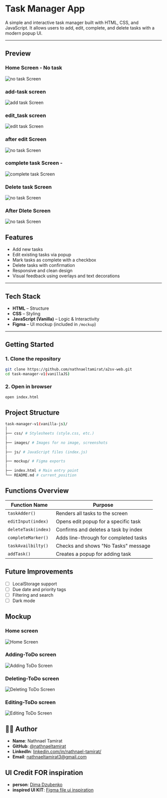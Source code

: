 # Task Manager App

A simple and interactive task manager built with HTML, CSS, and JavaScript. It allows users to add, edit, complete, and delete tasks with a modern popup UI.

---

## Preview

###  Home Screen - No task
![no task Screen](images/no_task.png)
###  add-task screen
![add task Screen](images/add_task.png)
###  edit_task screen
![edit task Screen](images/edit_task.png)
###  after edit Screen
![no task Screen](images/afterEdit_task.png)
###  complete task Screen - 
![complete task Screen](images/complete_task.png)
###  Delete task Screen 
![no task Screen](images/deletePoupup_task.png)
###  After Dlete Screen 
![no task Screen](images/afterDelete_task.png)

##  Features

- Add new tasks 
- Edit existing tasks via popup
- Mark tasks as complete with a checkbox
- Delete tasks with confirmation
- Responsive and clean design
- Visual feedback using overlays and text decorations

---

##  Tech Stack

- **HTML** – Structure
- **CSS** – Styling
- **JavaScript (Vanilla)** – Logic & Interactivity
- **Figma** – UI mockup (included in `/mockup`)


---

##  Getting Started

### 1. Clone the repository

```bash
git clone https://github.com/nathnaeltamirat/a2sv-web.git
cd task-manager-v1(vanillaJS)
```

### 2. Open in browser
```bash
open index.html
```

## Project Structure
```bash
task-manager-v1(vanilla-js)/
│
├── css/ # Stylesheets (style.css, etc.)
│
├── images/ # Images for no image, screenshots
│
├── js/ # JavaScript files (index.js)
│
├── mockup/ # Figma exports 
│
├── index.html # Main entry point
└── README.md # current_position
```

## Functions Overview

| Function Name        | Purpose                                      |
|----------------------|----------------------------------------------|
| `taskAdder()`        | Renders all tasks to the screen              |
| `editInput(index)`   | Opens edit popup for a specific task         |
| `deleteTask(index)`  | Confirms and deletes a task by index         |
| `completeMarker()`   | Adds line-through for completed tasks        |
| `taskAvailbilty()`   | Checks and shows "No Tasks" message          |
| `addTask()`          | Creates a popup for adding task              |

## Future Improvements

- [ ] LocalStorage support  
- [ ] Due date and priority tags  
- [ ] Filtering and search  
- [ ] Dark mode  

## Mockup
###  Home screen
![Home  Screen](mockup/View-Page.png)
###  Adding-ToDo screen
![Adding ToDo  Screen](mockup/Adding-ToDo.png)
###  Deleting-ToDo screen
![Deleting ToDo  Screen](mockup/Deleting-TODO.png)
###  Editing-ToDo screen
![Editing ToDo  Screen](mockup/Editing-TODO.png)
## 👨‍💻 Author

- **Name**: Nathnael Tamirat  
- **GitHub**: [@nathnaeltamirat](https://github.com/yourusername)  
- **LinkedIn**: [linkedin.com/in/nathnael-tamirat/](https://www.linkedin.com/in/nathnael-tamirat/)  
- **Email**: nathnaeltamirat3@gmail.com

## UI Credit FOR inspiration
- **person**: [Dima Dzubenko](https://www.figma.com/@dimadzubenko)
- **inspired UI KIT**: [Figma file ui inspiration](https://www.figma.com/community/file/1287029163993360080)